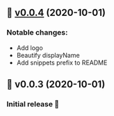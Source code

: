 ## :bookmark: [v0.0.4](https://github.com/JohanZasada/recoiljs-snippets/compare/v0.0.3...v0.0.4) (2020-10-01)

### Notable changes:
* Add logo
* Beautify displayName
* Add snippets prefix to README

## :bookmark: v0.0.3 (2020-10-01)

### Initial release :tada:
